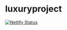 # luxuryproject

[![Netlify Status](https://api.netlify.com/api/v1/badges/717cac95-c69c-433c-aa63-e7dd87b6baaa/deploy-status)](https://app.netlify.com/sites/luxury-rp/deploys)
